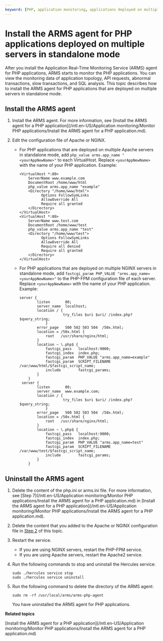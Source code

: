 ```yaml
---
keyword: [PHP, application monitoring, applications deployed on multiple servers in standalone mode]
---
```


# Install the ARMS agent for PHP applications deployed on multiple servers in standalone mode

After you install the Application Real-Time Monitoring Service \(ARMS\) agent for PHP applications, ARMS starts to monitor the PHP applications. You can view the monitoring data of application topology, API requests, abnormal transactions, slow transactions, and SQL analysis. This topic describes how to install the ARMS agent for PHP applications that are deployed on multiple servers in standalone mode.

## Install the ARMS agent

1.  Install the ARMS agent. For more information, see [Install the ARMS agent for a PHP application](/intl.en-US/Application monitoring/Monitor PHP applications/Install the ARMS agent for a PHP application.md).

2.  Edit the configuration file of Apache or NGINX.

    -   For PHP applications that are deployed on multiple Apache servers in standalone mode, add `php_value arms.app_name "<yourAppNewName>"` to each VirtualHost. Replace `<yourAppNewName>` with the name of your PHP application. Example:

        ```
        <VirtualHost *:80>
            ServerName www.example.com
            DocumentRoot /home/www/html
            php_value arms.app_name "example"
            <Directory "/home/www/html">
                  Options FollowSymLinks
                  AllowOverride All
                  Require all granted
            </Directory>
        </VirtualHost>
        <VirtualHost *:80>
            ServerName www.test.com
            DocumentRoot /home/www/test
            php_value arms.app_name "test"
            <Directory "/home/www/test">
                  Options FollowSymLinks
                  AllowOverride All
                  Require all denied
                  Require all granted
            </Directory>
        </VirtualHost>
        ```

    -   For PHP applications that are deployed on multiple NGINX servers in standalone mode, add `fastcgi_param PHP_VALUE "arms.app_name=<yourAppNewName>"` to the PHP-FPM configuration file of each server. Replace `<yourAppNewName>` with the name of your PHP application. Example:

        ```
        server {
                listen       80;
                server_name  localhost;
                location / {
                            try_files $uri $uri/ /index.php? $query_string;
                    }
                error_page   500 502 503 504  /50x.html;
                location = /50x.html {
                    root   /usr/share/nginx/html;
                }
                location ~ \.php$ {
                    fastcgi_pass   localhost:9000;
                    fastcgi_index  index.php;
                    fastcgi_param  PHP_VALUE "arms.app_name=example"
                    fastcgi_param  SCRIPT_FILENAME  /var/www/html/$fastcgi_script_name;
                    include        fastcgi_params;
                }
            }
         server {
                listen       80;
                server_name  www.example.com;
                location / {
                            try_files $uri $uri/ /index.php? $query_string;
                    }
                error_page   500 502 503 504  /50x.html;
                location = /50x.html {
                    root   /usr/share/nginx/html;
                }
                location ~ \.php$ {
                    fastcgi_pass   localhost:9000;
                    fastcgi_index  index.php;
                    fastcgi_param  PHP_VALUE "arms.app_name=test"
                    fastcgi_param  SCRIPT_FILENAME  /var/www/test/$fastcgi_script_name;
                    include        fastcgi_params;
                }
            }
        ```


## Uninstall the ARMS agent

1.  Delete the content of the php.ini or arms.ini file. For more information, see [Step 7](/intl.en-US/Application monitoring/Monitor PHP applications/Install the ARMS agent for a PHP application.md) in [Install the ARMS agent for a PHP application](/intl.en-US/Application monitoring/Monitor PHP applications/Install the ARMS agent for a PHP application.md).

2.  Delete the content that you added to the Apache or NGINX configuration file in [Step 2](#step_iti_ig7_2cd) of this topic.

3.  Restart the service.

    -   If you are using NGINX servers, restart the PHP-FPM service.
    -   If you are using Apache servers, restart the Apache2 service.
4.  Run the following commands to stop and uninstall the Hercules service:

    ```
    sudo ./hercules service stop
    sudo ./hercules service uninstall
    ```

5.  Run the following command to delete the directory of the ARMS agent:

    ```
    sudo rm -rf /usr/local/arms/arms-php-agent
    ```

    You have uninstalled the ARMS agent for PHP applications.


**Related topics**  


[Install the ARMS agent for a PHP application](/intl.en-US/Application monitoring/Monitor PHP applications/Install the ARMS agent for a PHP application.md)

